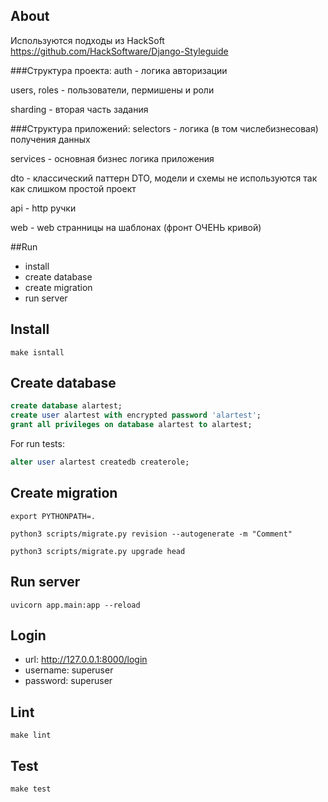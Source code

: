 ## About
Используются подходы из HackSoft https://github.com/HackSoftware/Django-Styleguide

###Структура проекта:
auth - логика авторизации

users, roles - пользователи, пермишены и роли

sharding - вторая часть задания

###Структура приложений:
selectors - логика (в том числебизнесовая) получения данных

services - основная бизнес логика приложения

dto - классический паттерн DTO, модели и схемы не используются так как слишком простой проект

api - http ручки

web - web странницы на шаблонах (фронт ОЧЕНЬ кривой)


##Run
* install
* create database
* create migration
* run server

## Install
```shell
make isntall
```

## Create database
```sql
create database alartest;
create user alartest with encrypted password 'alartest';
grant all privileges on database alartest to alartest;
```
For run tests:
```sql
alter user alartest createdb createrole;
```

## Create migration
```shell
export PYTHONPATH=.

python3 scripts/migrate.py revision --autogenerate -m "Comment"

python3 scripts/migrate.py upgrade head
```

## Run server
```shell
uvicorn app.main:app --reload 
```

## Login
* url: http://127.0.0.1:8000/login
* username: superuser
* password: superuser

## Lint
```shell
make lint
```

## Test
```shell
make test
```